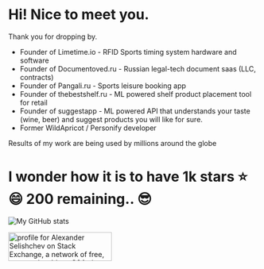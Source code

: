 
# Hi! Nice to meet you.

Thank you for dropping by.

* Founder of Limetime.io - RFID Sports timing system hardware and software
* Founder of Documentoved.ru - Russian legal-tech document saas (LLC, contracts)
* Founder of Pangali.ru - Sports leisure booking app
* Founder of thebestshelf.ru - ML powered shelf product placement tool for retail
* Founder of suggestapp - ML powered API that understands your taste (wine, beer) and suggest products you will like for sure.
* Former WildApricot / Personify developer

Results of my work are being used by millions around the globe


# I wonder how it is to have 1k stars ⭐😄 200 remaining.. 😎

![My GitHub stats](https://github-readme-stats.vercel.app/api?username=adoconnection&theme=graywhite&show_icons=false)

<a href="https://stackexchange.com/users/99037"><img src="https://stackexchange.com/users/flair/99037.png?theme=clean" width="208" height="58" alt="profile for Alexander Selishchev on Stack Exchange, a network of free, community-driven Q&amp;A sites" title="profile for Alexander Selishchev on Stack Exchange, a network of free, community-driven Q&amp;A sites"></a>

